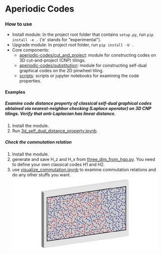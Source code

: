 # Aperiodic Codes

### How to use
* Install module: In the project root folder that contains `setup.py`, run `pip install -e .` ('e' stands for "experimental").
* Upgrade module: In project root folder, run `pip install -U .`
* Core components:
  * [aperiodic-codes/cut_and_project](aperiodic-codes/cut_and_project/): module for constructing codes on 3D cut-and-project (CNP) tilings.
  * [aperiodic-codes/substitution](src/substitution/): module for constructing self-dual graphical codes on the 2D pinwheel tiling.
  * [scripts](scrips): scripts or jupyter notebooks for examining the code properties.
#### Examples
##### Examine code distance property of classical self-dual graphical codes obtained via nearest-neighbor checking (Laplace operator) on 3D CNP tilings. Verify that anti-Laplacian has linear distance.
1. Install the module.
2. Run [3d_self_dual_distance_property.ipynb](scripts/3d_self_dual_distance_property.ipynb).

##### Check the commutation relation
1. Install the module.
2. generate and save H_z and H_x from [three_dim_from_hgp.py](aperiodic_codes/cut_and_project/three_dim_from_hgp.py). You need to define your own classical codes H1 and H2.
3. use [visualize_commutation.ipynb](scripts/visualize_commutation.ipynb) to examine commutation relations and do any other stuffs you want.
![pinwheel_code](/figures/3d_pinwheel_code.png)
